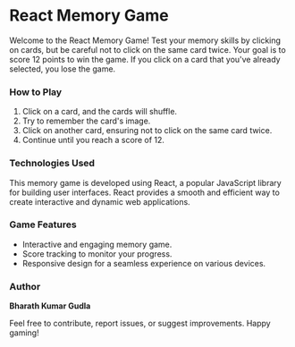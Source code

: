 # React Memory Game

Welcome to the React Memory Game! Test your memory skills by clicking on cards, but be careful not to click on the same card twice. Your goal is to score 12 points to win the game. If you click on a card that you've already selected, you lose the game.

### How to Play
1. Click on a card, and the cards will shuffle.
2. Try to remember the card's image.
3. Click on another card, ensuring not to click on the same card twice.
4. Continue until you reach a score of 12.

### Technologies Used
This memory game is developed using React, a popular JavaScript library for building user interfaces. React provides a smooth and efficient way to create interactive and dynamic web applications.

### Game Features
- Interactive and engaging memory game.
- Score tracking to monitor your progress.
- Responsive design for a seamless experience on various devices.

### Author
**Bharath Kumar Gudla**

Feel free to contribute, report issues, or suggest improvements. Happy gaming!


